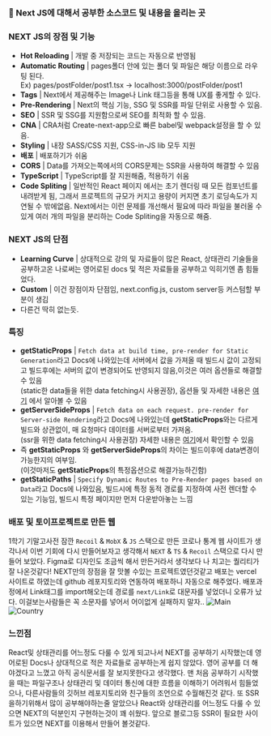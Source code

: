 ### 🧨 Next JS에 대해서 공부한 소스코드 및 내용을 올리는 곳

### NEXT JS의 장점 및 기능
- **Hot Reloading** | 개발 중 저장되는 코드는 자동으로 반영됨
- **Automatic Routing** | pages폴더 안에 있는 폴더 및 파일은 해당 이름으로 라우팅 된다.  
Ex) pages/postFolder/post1.tsx -> localhost:3000/postFolder/post1
- **Tags** | Next에서 제공해주는 Image나 Link 태그등을 통해 UX를 좋게할 수 있다.
- **Pre-Rendering** | Next의 핵심 기능, SSG 및 SSR를 파일 단위로 사용할 수 있음.
- **SEO** | SSR 및 SSG를 지원함으로써 SEO를 최적화 할 수 있음.
- **CNA** | CRA처럼 Create-next-app으로 빠른 babel및 webpack설정을 할 수 있음.
- **Styling** | 내장 SASS/CSS 지원, CSS-in-JS lib 모두 지원
- **배포** | 배포하기가 쉬움
- **CORS** | Data를 가져오는쪽에서의 CORS문제는 SSR을 사용하여 해결할 수 있음
- **TypeScript** | TypeScript를 잘 지원해줌, 적용하기 쉬움
- **Code Spliting** | 일반적인 React 페이지 에서는 초기 렌더링 때 모든 컴포넌트를 내려받게 됨, 그래서 프로젝트의 규모가 커지고 용량이 커지면 초기 로딩속도가 지연될 수 밖에없음. 
Next에서는 이런 문제를 개선해서 필요에 따라 파일을 불러올 수 있게 여러 개의 파일을 분리하는 Code Spliting을 자동으로 해줌.

### NEXT JS의 단점
- **Learning Curve** | 상대적으로 강의 및 자료들이 많은 React, 상태관리 기술들을 공부하고온 나로써는 영어로된 docs 및 적은 자료들을 공부하고 익히기엔 좀 힘들었다.
- **Custom** | 이건 장점이자 단점임, next.config.js, custom server등 커스텀할 부분이 생김
- 다른건 딱히 없는듯.

### 특징
- **getStaticProps** | ```Fetch data at build time, pre-render for Static Generation```라고 Docs에 나와있는데 서버에서 값을 가져올 때 빌드시 값이 고정되고 빌드후에는 서버의 값이 변경되어도 반영되지 않음,이것은 여러 옵션들로 해결할 수 있음   
 (static한 data들을 위한 data fetching시 사용권장), 옵션들 및 자세한 내용은 [여기](https://nextjs.org/docs/basic-features/data-fetching#getstaticprops-static-generation) 에서 알아볼 수 있음
- **getServerSideProps** | ```Fetch data on each request. pre-render for Server-side Rendering```라고 Docs에 나와있는데 **getStaticProps**와는 다르게 빌드와 상관없이, 매 요청마다 데이터를 서버로부터 가져옴.     
(ssr을 위한 data fetching시 사용권장) 자세한 내용은 [여기](https://nextjs.org/docs/basic-features/data-fetching#getserversideprops-server-side-rendering)에서 확인할 수 있음
- 즉 **getStaticProps** 와 **getServerSideProps**의 차이는 빌드이후에 data변경이 가능한지의 여부임.   
(이것마저도 **getStaticProps**의 특정옵션으로 해결가능하긴함)
- **getStaticPaths** | ```Specify Dynamic Routes to Pre-Render pages based on Data```라고 Docs에 나와있음, 빌드시에 특정 동적 경로를 지정하여 사전 렌더할 수 있는 기능임, 빌드시 특정 페이지만 먼저 다운받아놓는 느낌

### 배포 및 토이프로젝트로 만든 웹
1학기 기말고사전 잠깐 ```Recoil``` & ```MobX``` & ```JS``` 스택으로 만든 코로나 통계 웹 사이트가 생각나서 이번 기회에 다시 만들어보자고 생각해서 ```NEXT``` & ```TS``` & ```Recoil``` 스택으로 다시 만들어 보았다. Figma로 디자인도 조금씩 해서 만든거라서 생각보다 나 치고는 퀄리티가 잘 나온것같다! NEXT만의 장점을 잘 맛볼 수있는 프로젝트였던것같고 
배포는 vercel 사이트로 하였는데 github 레포지토리와 연동하여 배포하니 자동으로 해주었다. 배포과정에서 Link태그를 import해오는데 경로를 ```next/Link```로 대문자를 넣었더니 오류가 났다. 이걸보는사람들은 꼭 소문자를 넣어서 어이없게 실패하지 말자..
![Main](https://user-images.githubusercontent.com/62810965/128438611-5c927a73-394a-4c5c-87bc-afec84bc6b0b.png)
![Country](https://user-images.githubusercontent.com/62810965/128438625-20bbffc6-31ea-4cba-b74f-cd24733fd856.png)

### 느낀점
React및 상태관리를 어느정도 다룰 수 있게 되고나서 NEXT를 공부하기 시작했는데 영어로된 Docs나 상대적으로 적은 자료들로 공부하는게 쉽지 않았다. 영어 공부를 더 해야겠다고 느꼈고 아직 공식문서를 잘 보지못한다고 생각했다.
맨 처음 공부하기 시작했을 때는 파일구조나 상태관리 및 데이터 통신에 대한 흐름을 이해하기 어려워서 힘들었으나,
다른사람들의 깃허브 레포지토리와 친구들의 조언으로 수월해진것 같다.
또 SSR을하기위해서 많이 공부해야하는줄 알았으나 React와 상태관리를 어느정도 다룰 수 있으면 NEXT의 덕분인지 구현하는것이 꽤 쉬웠다.
앞으로 블로그등 SSR이 필요한 사이트가 있으면 NEXT를 이용해서 만들어 볼것같다.

